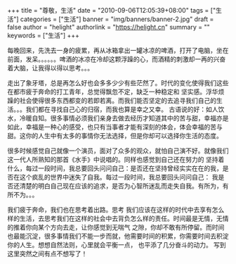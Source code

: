+++
title = "尊敬，生活"
date = "2010-09-06T12:05:39+08:00"
tags = ["生活"]
categories = ["生活"]
banner = "img/banners/banner-2.jpg"
draft = false
author = "helight"
authorlink = "https://helight.cn"
summary = ""
keywords = ["生活"]
+++


每晚回来，先洗去一身的疲累，再从冰箱拿出一罐冰凉的啤酒，打开了电脑，坐在前面，发呆。。。。。。啤酒的冰凉在冷却这颗浮躁的心，而酒精的刺激却一再的兴奋着大脑，让我得以得以思考。。。
<!--more-->
走出了象牙塔，总是再怎么好也会多多少少有些茫然了。时代的变化使得我们这些在都市疲于奔命的打工青年，总觉得飘忽不定，缺乏一种稳定和 坚实感。浮华烦躁的社会使得很多东西都变的若即若离。而我们能否坚定的去追寻我们自己的生活。。。我们都在寻找自己心的归宿，而我也算是幸之又幸。
古语说的好：如人饮水，冷暖自知。很多事情必须我们亲身去做去经历才知道其中的苦与甜，幸福亦是如此，幸福是一种心的感受，也只有当事者才能有深刻的体会，体会幸福的苦与甜。这你的人生中有太多的事情你无法选择，但是你却可以选择你生活的态度。

很多时候感觉自己就像一个演员，面对了众多的观众，就怕自己演不好。就像我们这一代人所熟知的那首《水手》中说唱的。同样也感觉到自己还在努力的 坚持着什么，每过一段时间，我总要回头问问自己：是否还在坚持曾经实实在在的我，是否在这个疯乱的世界中迷失了自我。每过一段时间，我总要回头问问自己： 我是否还清楚的明白自己现在应该的追求，是否为心智所迷乱而走失自我。有所为，有所不为。。。

我们疲于奔命，我们也在思考着出路。思考 我们应该在这样的时代中去享有怎么样的生活，去思考我们在这样的社会中去背负怎么样的责任。时间最是无情，无情的推着你向某个方向去走，让你感觉到无喘气 之隙，你却不敢有所停留。而时间也最能沉淀，很多事情我们不能一步而就，他需要时间的积累，你需要时间去积淀你的人生。想想自然法则，心里就会平衡一点， 也平添了几分奋斗的动力。
写到这里突然之间有点不想写了！